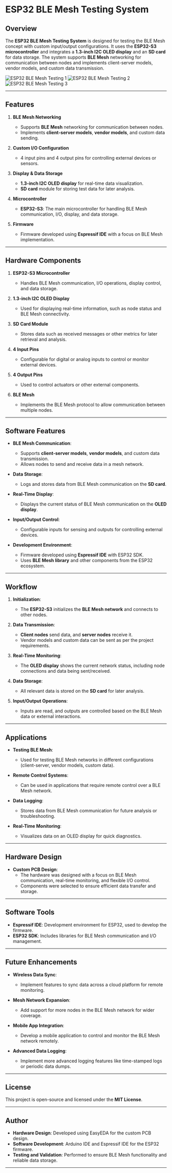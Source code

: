 # ESP32 BLE Mesh Testing System

## Overview
The **ESP32 BLE Mesh Testing System** is designed for testing the BLE Mesh concept with custom input/output configurations. It uses the **ESP32-S3 microcontroller** and integrates a **1.3-inch I2C OLED display** and an **SD card** for data storage. The system supports **BLE Mesh** networking for communication between nodes and implements client-server models, vendor models, and custom data transmission.

![ESP32 BLE Mesh Testing 1](https://github.com/karthirilla/karthikrilla.github.io/blob/main/PROJECTS/ESP32%20BLE%20MESH%20TESTING/ESP32_BLE_MESH_TESTING_1.jpg)
![ESP32 BLE Mesh Testing 2](https://github.com/karthirilla/karthikrilla.github.io/blob/main/PROJECTS/ESP32%20BLE%20MESH%20TESTING/ESP32_BLE_MESH_TESTING_2.jpg)
![ESP32 BLE Mesh Testing 3](https://github.com/karthirilla/karthikrilla.github.io/blob/main/PROJECTS/ESP32%20BLE%20MESH%20TESTING/ESP32_BLE_MESH_TESTING_3.jpg)


---

## Features

1. **BLE Mesh Networking**  
   - Supports **BLE Mesh** networking for communication between nodes.  
   - Implements **client-server models**, **vendor models**, and custom data sending.

2. **Custom I/O Configuration**  
   - 4 input pins and 4 output pins for controlling external devices or sensors.

3. **Display & Data Storage**  
   - **1.3-inch I2C OLED display** for real-time data visualization.  
   - **SD card** module for storing test data for later analysis.

4. **Microcontroller**  
   - **ESP32-S3**: The main microcontroller for handling BLE Mesh communication, I/O, display, and data storage.

5. **Firmware**  
   - Firmware developed using **Espressif IDE** with a focus on BLE Mesh implementation.

---

## Hardware Components

1. **ESP32-S3 Microcontroller**  
   - Handles BLE Mesh communication, I/O operations, display control, and data storage.

2. **1.3-inch I2C OLED Display**  
   - Used for displaying real-time information, such as node status and BLE Mesh connectivity.

3. **SD Card Module**  
   - Stores data such as received messages or other metrics for later retrieval and analysis.

4. **4 Input Pins**  
   - Configurable for digital or analog inputs to control or monitor external devices.

5. **4 Output Pins**  
   - Used to control actuators or other external components.

6. **BLE Mesh**  
   - Implements the BLE Mesh protocol to allow communication between multiple nodes.

---

## Software Features

- **BLE Mesh Communication**:  
   - Supports **client-server models**, **vendor models**, and custom data transmission.  
   - Allows nodes to send and receive data in a mesh network.

- **Data Storage**:  
   - Logs and stores data from BLE Mesh communication on the **SD card**.

- **Real-Time Display**:  
   - Displays the current status of BLE Mesh communication on the **OLED display**.

- **Input/Output Control**:  
   - Configurable inputs for sensing and outputs for controlling external devices.

- **Development Environment**:  
   - Firmware developed using **Espressif IDE** with ESP32 SDK.  
   - Uses **BLE Mesh library** and other components from the ESP32 ecosystem.

---

## Workflow

1. **Initialization**:  
   - The **ESP32-S3** initializes the **BLE Mesh network** and connects to other nodes.

2. **Data Transmission**:  
   - **Client nodes** send data, and **server nodes** receive it.  
   - Vendor models and custom data can be sent as per the project requirements.

3. **Real-Time Monitoring**:  
   - The **OLED display** shows the current network status, including node connections and data being sent/received.

4. **Data Storage**:  
   - All relevant data is stored on the **SD card** for later analysis.

5. **Input/Output Operations**:  
   - Inputs are read, and outputs are controlled based on the BLE Mesh data or external interactions.

---

## Applications

- **Testing BLE Mesh**:  
   - Used for testing BLE Mesh networks in different configurations (client-server, vendor models, custom data).

- **Remote Control Systems**:  
   - Can be used in applications that require remote control over a BLE Mesh network.

- **Data Logging**:  
   - Stores data from BLE Mesh communication for future analysis or troubleshooting.

- **Real-Time Monitoring**:  
   - Visualizes data on an OLED display for quick diagnostics.

---

## Hardware Design

- **Custom PCB Design**:  
   - The hardware was designed with a focus on BLE Mesh communication, real-time monitoring, and flexible I/O control.  
   - Components were selected to ensure efficient data transfer and storage.

---

## Software Tools

- **Espressif IDE**: Development environment for ESP32, used to develop the firmware.  
- **ESP32 SDK**: Includes libraries for BLE Mesh communication and I/O management.

---

## Future Enhancements

- **Wireless Data Sync**:  
   - Implement features to sync data across a cloud platform for remote monitoring.

- **Mesh Network Expansion**:  
   - Add support for more nodes in the BLE Mesh network for wider coverage.

- **Mobile App Integration**:  
   - Develop a mobile application to control and monitor the BLE Mesh network remotely.

- **Advanced Data Logging**:  
   - Implement more advanced logging features like time-stamped logs or periodic data dumps.

---

## License

This project is open-source and licensed under the **MIT License**.

---

## Author

- **Hardware Design**: Developed using EasyEDA for the custom PCB design.  
- **Software Development**: Arduino IDE and Espressif IDE for the ESP32 firmware.  
- **Testing and Validation**: Performed to ensure BLE Mesh functionality and reliable data storage.

---

